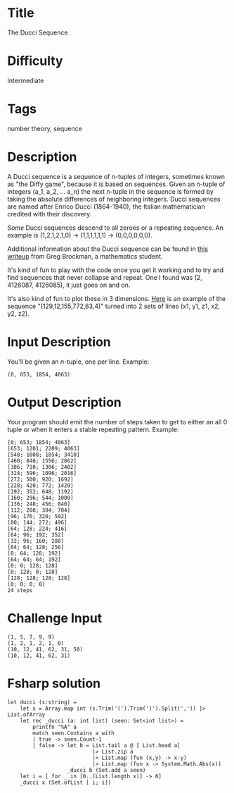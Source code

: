 # Title

The Ducci Sequence

# Difficulty

Intermediate

# Tags

number theory, sequence

# Description

A Ducci sequence is a sequence of n-tuples of integers, sometimes known as "the Diffy game", because it is based on sequences. Given an n-tuple of integers (a_1, a_2, ... a_n) the next n-tuple in the sequence is formed by taking the absolute differences of neighboring integers. Ducci sequences are named after Enrico Ducci (1864-1940), the Italian mathematician credited with their discovery.

*Some* Ducci sequences descend to all zeroes or a repeating sequence. An example is (1,2,1,2,1,0) -> (1,1,1,1,1,1) -> (0,0,0,0,0,0). 

Additional information about the Ducci sequence can be found in [this writeup](http://www.cut-the-knot.org/Curriculum/Algebra/GregBrockman/GregBrockmanDucciSequences.shtml) from Greg Brockman, a mathematics student. 

It's kind of fun to play with the code once you get it working and to try and find sequences that never collapse and repeat. One I found was (2, 4126087, 4126085), it just goes on and on.

It's also kind of fun to plot these in 3 dimensions. [Here](https://monkey.org/~jose/graphing/ducci/index2.html) is an example of the sequence "(129,12,155,772,63,4)" turned into 2 sets of lines (x1, y1, z1, x2, y2, z2). 

# Input Description

You'll be given an *n*-tuple, one per line. Example:

    (0, 653, 1854, 4063)

# Output Description

Your program should emit the number of steps taken to get to either an all 0 tuple or when it enters a stable repeating pattern. Example:

    [0; 653; 1854; 4063]
    [653; 1201; 2209; 4063]
    [548; 1008; 1854; 3410]
    [460; 846; 1556; 2862]
    [386; 710; 1306; 2402]
    [324; 596; 1096; 2016]
    [272; 500; 920; 1692]
    [228; 420; 772; 1420]
    [192; 352; 648; 1192]
    [160; 296; 544; 1000]
    [136; 248; 456; 840]
    [112; 208; 384; 704]
    [96; 176; 320; 592]
    [80; 144; 272; 496]
    [64; 128; 224; 416]
    [64; 96; 192; 352]
    [32; 96; 160; 288]
    [64; 64; 128; 256]
    [0; 64; 128; 192]
    [64; 64; 64; 192]
    [0; 0; 128; 128]
    [0; 128; 0; 128]
    [128; 128; 128; 128]
    [0; 0; 0; 0]
    24 steps

# Challenge Input

    (1, 5, 7, 9, 9)
    (1, 2, 1, 2, 1, 0)
    (10, 12, 41, 62, 31, 50)
    (10, 12, 41, 62, 31)

# Fsharp solution

    let ducci (s:string) = 
        let x = Array.map int (s.Trim('(').Trim(')').Split(',')) |> List.ofArray
        let rec _ducci (a: int list) (seen: Set<int list>) = 
            printfn "%A" a
            match seen.Contains a with
            | true -> seen.Count-1
            | false -> let b = List.tail a @ [ List.head a] 
                               |> List.zip a 
                               |> List.map (fun (x,y) -> x-y) 
                               |> List.map (fun x -> System.Math.Abs(x))
                       _ducci b (Set.add a seen)
        let i = [ for _ in [0..(List.length x)] -> 0]
        _ducci x (Set.ofList [ i; i])
